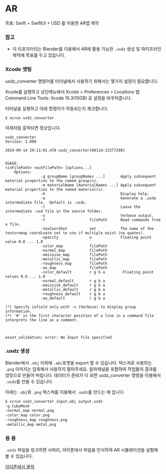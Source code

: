 # AR
목표: Swift + SwiftUI + USD 를 이용한 AR앱 제작

### 참고
- 이 리포지터리는 Blender를 이용해서 AR에 활용 가능한 `.usdz` 생성 및 파이프라인 제작에 목표를 두고 있습니다.

### Xcode 셋팅
usdz_converter 명령어를 터미널에서 사용하기 위해서는 몇가지 설정이 필요합니다.

Xcode를 실행하고 상단메뉴에서 Xcode > Preferences > Locations 탭
Command Line Tools: Xcode 10.3(10GB) 로 설정을 바꾸어줍니다.

터미널을 실행하고 아래 명령어가 작동되는지 체크합니다.
```bash
$ xcrun usdz_converter
```

아래처럼 출력되면 정상입니다.
```
usdz_converter
Version: 1.009

2019-09-14 19:11:01.470 usdz_converter[60114:15377298]


USAGE:
<inFilePath> <outFilePath> [options...]
	Options:
                -g groupName [groupNames ...]       Apply subsequent material properties to the named group(s).
                -m materialName [materialNames ...] Apply subsequent material properties to the named material(s).
                -h                                  Display help.
                -a                                  Generate a .usda intermediate file.  Default is .usdc.
                -l                                  Leave the intermediate .usd file in the source folder.
                -v                                  Verbose output.
                -f                    filePath      Read commands from a file.
                -texCoordSet          set           The name of the texturemap coordinate set to use if multiple exist (no quotes).
                -opacity              o             Floating point value 0.0 ... 1.0
                -color_map            filePath
                -normal_map           filePath
                -emissive_map         filePath
                -metallic_map         filePath
                -roughness_map        filePath
                -ao_map               filePath
                -color_default        r g b a        Floating point values 0.0 ... 1.0
                -normal_default       r g b a
                -emissive_default     r g b a
                -metallic_default     r g b a
                -roughness_default    r g b a
                -ao_default           r g b a

(*) Specify infield only with -v (Verbose) to display group information.
(*) '#' in the first character position of a line in a command file interprets the line as a comment.



asset_validation: error: No Input file specified
```

### .usdz 생성
Blender에서 `.obj` 이외에 `.abc`포멧을 export 할 수 있습니다.
텍스쳐로 사용하는 `.png` 이미지는 압축해서 사용하지 말아주세요. 알파채널을 포함하여 작업물의 결과를 엉망으로 만들어 버립니다.
데이터가 준비가 다 되면 usdz_converter 명령을 이용해서 `.usdz`를 만들 수 있습니다.

아래는 `.obj`와 `.png` 텍스쳐를 이용해서 `.usdz`를 만드는 예 입니다.
```bash
$ xcrun usdz_converter input.obj output.usdz
-g CubeMesh
-normal_map normal.png
-color_map color.png
-roughness_map roughness.png
-metallic_map metal.png
```

### 응 용
`.usdz` 파일을 링크하면 사파리, 아이폰에서 파일을 인식하여 AR 시뮬레이션을 실험해 볼 수 있습니다.

[아이폰에서 클릭](https://www.apple.com/105/media/us/iphone-11-pro/2019/3bd902e4-0752-4ac1-95f8-6225c32aec6d/ar/iphone-11-pro.usdz)

